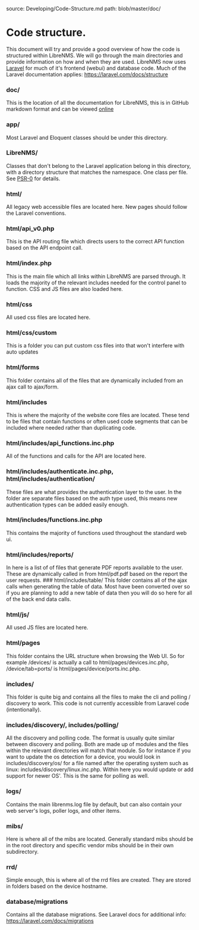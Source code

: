 source: Developing/Code-Structure.md
path: blob/master/doc/
# Code structure.

This document will try and provide a good overview of how the code is structured within LibreNMS. We will go through the main directories and provide information on how and when they are used.
LibreNMS now uses [Laravel](https://laravel.com/docs/) for much of it's frontend (webui) and database code. Much of the Laravel documentation applies: https://laravel.com/docs/structure

### doc/
This is the location of all the documentation for LibreNMS, this is in GitHub markdown format and can be viewed [online](http://docs.librenms.org/)

### app/
Most Laravel and Eloquent classes should be under this directory.

### LibreNMS/
Classes that don't belong to the Laravel application belong in this directory, with a directory structure that matches the namespace.  One class per file. See [PSR-0](http://www.php-fig.org/psr/psr-0/) for details.

### html/
All legacy web accessible files are located here. New pages should follow the Laravel conventions.
### html/api_v0.php
This is the API routing file which directs users to the correct API function based on the API endpoint call.
### html/index.php
This is the main file which all links within LibreNMS are parsed through. It loads the majority of the relevant includes needed for the control panel to function. CSS and JS files are also loaded here.
### html/css
All used css files are located here.
### html/css/custom
This is a folder you can put custom css files into that won't interfere with auto updates
### html/forms
This folder contains all of the files that are dynamically included from an ajax call to ajax/form.
### html/includes
This is where the majority of the website core files are located. These tend to be files that contain functions or often used code segments that can be included where needed rather than duplicating code.
### html/includes/api_functions.inc.php
All of the functions and calls for the API are located here.
### html/includes/authenticate.inc.php, html/includes/authentication/
These files are what provides the authentication layer to the user. In the folder are separate files based on the auth type used, this means new authentication types can be added easily enough.
### html/includes/functions.inc.php
This contains the majority of functions used throughout the standard web ui.
### html/includes/reports/
In here is a list of of files that generate PDF reports available to the user. These are dynamically called in from html/pdf.pdf based on the report the user requests.
### html/includes/table/
This folder contains all of the ajax calls when generating the table of data. Most have been converted over so if you are planning to add a new table of data then you will do so here for all of the back end data calls.
### html/js/
All used JS files are located here.
### html/pages
This folder contains the URL structure when browsing the Web UI. So for example /devices/ is actually a call to html/pages/devices.inc.php, /device/tab=ports/ is html/pages/device/ports.inc.php.

### includes/
This folder is quite big and contains all the files to make the cli and polling / discovery to work.  This code is not currently accessible from Laravel code (intentionally).
### includes/discovery/, includes/polling/
All the discovery and polling code. The format is usually quite similar between discovery and polling. Both are made up of modules and the files within the relevant directories will match that module. So for instance if you want to update the os detection for a device, you would look in includes/discovery/os/ for a file named after the operating system such as linux: includes/discovery/linux.inc.php. Within here you would update or add support for newer OS'. This is the same for polling as well.

### logs/
Contains the main librenms.log file by default, but can also contain your web server's logs, poller logs, and other items.

### mibs/
Here is where all of the mibs are located.  Generally standard mibs should be in the root directory and specific vendor mibs should be in their own subdirectory.

### rrd/
Simple enough, this is where all of the rrd files are created. They are stored in folders based on the device hostname.

### database/migrations
Contains all the database migrations.  See Laravel docs for additional info: https://laravel.com/docs/migrations
